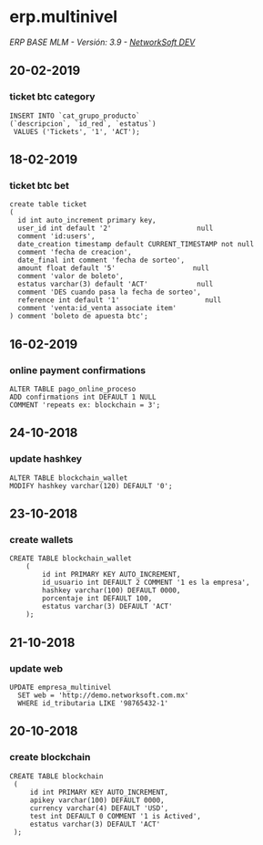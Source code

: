 erp.multinivel 
=
_ERP BASE MLM - Versión: 3.9 - 
[NetworkSoft DEV](http://network-soft.com)_

20-02-2019
-
### ticket btc category
```mysql
INSERT INTO `cat_grupo_producto` 
(`descripcion`, `id_red`, `estatus`)
 VALUES ('Tickets', '1', 'ACT');
```
18-02-2019
-
### ticket btc bet
```mysql
create table ticket
(
  id int auto_increment primary key,
  user_id int default '2'                     null
  comment 'id:users',
  date_creation timestamp default CURRENT_TIMESTAMP not null
  comment 'fecha de creacion',
  date_final int comment 'fecha de sorteo',
  amount float default '5'                   null
  comment 'valor de boleto',
  estatus varchar(3) default 'ACT'            null
  comment 'DES cuando pasa la fecha de sorteo',
  reference int default '1'                     null
  comment 'venta:id_venta associate item'
) comment 'boleto de apuesta btc';
```
16-02-2019
-
### online payment confirmations
```mysql
ALTER TABLE pago_online_proceso 
ADD confirmations int DEFAULT 1 NULL 
COMMENT 'repeats ex: blockchain = 3';
```
24-10-2018
-
### update hashkey
```mysql
ALTER TABLE blockchain_wallet 
MODIFY hashkey varchar(120) DEFAULT '0';
```
23-10-2018
-
### create wallets

```mysql
CREATE TABLE blockchain_wallet
    (
        id int PRIMARY KEY AUTO_INCREMENT,
        id_usuario int DEFAULT 2 COMMENT '1 es la empresa',
        hashkey varchar(100) DEFAULT 0000,
        porcentaje int DEFAULT 100,
        estatus varchar(3) DEFAULT 'ACT'
    );
```

21-10-2018
-  
### update web
```mysql
UPDATE empresa_multinivel
  SET web = 'http://demo.networksoft.com.mx' 
  WHERE id_tributaria LIKE '98765432-1'
 ```
20-10-2018
-
### create blockchain
```mysql
CREATE TABLE blockchain
 (
     id int PRIMARY KEY AUTO_INCREMENT,
     apikey varchar(100) DEFAULT 0000,
     currency varchar(4) DEFAULT 'USD',
     test int DEFAULT 0 COMMENT '1 is Actived',
     estatus varchar(3) DEFAULT 'ACT'
 );
```